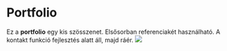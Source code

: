 # Portfolio
Ez a **portfolio** egy kis szösszenet. Elsősorban referenciakét használható. A kontakt funkció fejlesztés alatt áll, majd ráér.
![]("https://github.com/MrGreencock/Portfolio/blob/main/K%C3%A9perny%C5%91k%C3%A9p%202024-10-02%20092937.png")


